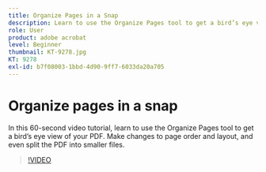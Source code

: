 ```yaml
---
title: Organize Pages in a Snap
description: Learn to use the Organize Pages tool to get a bird’s eye view of your PDF
role: User
product: adobe acrobat
level: Beginner
thumbnail: KT-9278.jpg
KT: 9278
exl-id: b7f08003-1bbd-4d90-9ff7-6033da20a705
---
```

# Organize pages in a snap

In this 60-second video tutorial, learn to use the Organize Pages tool to get a bird’s eye view of your PDF. Make changes to page order and layout, and even split the PDF into smaller files.

>[!VIDEO](https://video.tv.adobe.com/v/338278?hidetitle=true)

